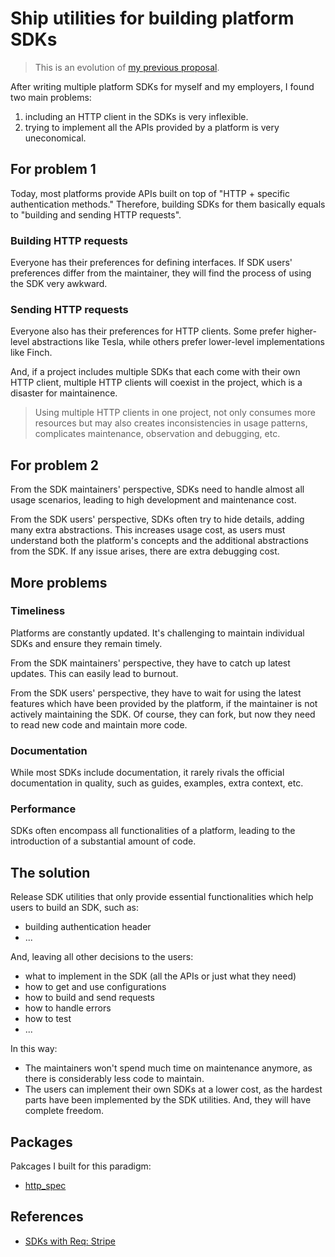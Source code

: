 # Ship utilities for building platform SDKs

> This is an evolution of [my previous proposal](./tesla-compatible-libraries.md).

After writing multiple platform SDKs for myself and my employers, I found two main problems:

1. including an HTTP client in the SDKs is very inflexible.
2. trying to implement all the APIs provided by a platform is very uneconomical.

## For problem 1

Today, most platforms provide APIs built on top of "HTTP + specific authentication methods." Therefore, building SDKs for them basically equals to "building and sending HTTP requests".

### Building HTTP requests

Everyone has their preferences for defining interfaces. If SDK users' preferences differ from the maintainer, they will find the process of using the SDK very awkward.

### Sending HTTP requests

Everyone also has their preferences for HTTP clients. Some prefer higher-level abstractions like Tesla, while others prefer lower-level implementations like Finch.

And, if a project includes multiple SDKs that each come with their own HTTP client, multiple HTTP clients will coexist in the project, which is a disaster for maintainence.

> Using multiple HTTP clients in one project, not only consumes more resources but may also creates inconsistencies in usage patterns, complicates maintenance, observation and debugging, etc.

## For problem 2

From the SDK maintainers' perspective, SDKs need to handle almost all usage scenarios, leading to high development and maintenance cost.

From the SDK users' perspective, SDKs often try to hide details, adding many extra abstractions. This increases usage cost, as users must understand both the platform's concepts and the additional abstractions from the SDK. If any issue arises, there are extra debugging cost.

## More problems

### Timeliness

Platforms are constantly updated. It's challenging to maintain individual SDKs and ensure they remain timely.

From the SDK maintainers' perspective, they have to catch up latest updates. This can easily lead to burnout.

From the SDK users' perspective, they have to wait for using the latest features which have been provided by the platform, if the maintainer is not actively maintaining the SDK. Of course, they can fork, but now they need to read new code and maintain more code.

### Documentation

While most SDKs include documentation, it rarely rivals the official documentation in quality, such as guides, examples, extra context, etc.

### Performance

SDKs often encompass all functionalities of a platform, leading to the introduction of a substantial amount of code.

## The solution

Release SDK utilities that only provide essential functionalities which help users to build an SDK, such as:

- building authentication header
- ...

And, leaving all other decisions to the users:

- what to implement in the SDK (all the APIs or just what they need)
- how to get and use configurations
- how to build and send requests
- how to handle errors
- how to test
- ...

In this way:

- The maintainers won't spend much time on maintenance anymore, as there is considerably less code to maintain.
- The users can implement their own SDKs at a lower cost, as the hardest parts have been implemented by the SDK utilities. And, they will have complete freedom.

## Packages

Pakcages I built for this paradigm:

- [http_spec](https://github.com/cozy-elixir/http_spec)

## References

- [SDKs with Req: Stripe](https://dashbit.co/blog/sdks-with-req-stripe)
